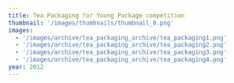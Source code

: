 ```yaml
---
title: Tea Packaging for Young Package competition
thumbnail: '/images/thumbnails/thumbnail_0.png'
images:
  - '/images/archive/tea_packaging_archive/tea_packaging1.png'
  - '/images/archive/tea_packaging_archive/tea_packaging2.png'
  - '/images/archive/tea_packaging_archive/tea_packaging3.png'
  - '/images/archive/tea_packaging_archive/tea_packaging4.png'
year: 2012
---
```

